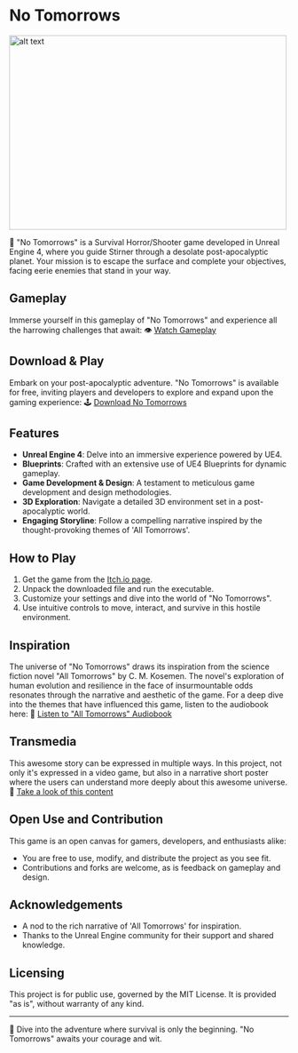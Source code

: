 # No Tomorrows

 <img src="https://i.imgur.com/AIA2OA5.png" alt="alt text" width="500px" height="350px">

🌌 "No Tomorrows" is a Survival Horror/Shooter game developed in Unreal Engine 4, where you guide Stirner through a desolate post-apocalyptic planet. Your mission is to escape the surface and complete your objectives, facing eerie enemies that stand in your way.

## Gameplay
Immerse yourself in this gameplay of "No Tomorrows" and experience all the harrowing challenges that await:
👁️ [Watch Gameplay](https://www.youtube.com/watch?v=uG0P2nIrGOM&t)

## Download & Play
Embark on your post-apocalyptic adventure. "No Tomorrows" is available for free, inviting players and developers to explore and expand upon the gaming experience:
🕹️ [Download No Tomorrows](https://xlgabriel.itch.io/no-tomorrows)

## Features
- **Unreal Engine 4**: Delve into an immersive experience powered by UE4.
- **Blueprints**: Crafted with an extensive use of UE4 Blueprints for dynamic gameplay.
- **Game Development & Design**: A testament to meticulous game development and design methodologies.
- **3D Exploration**: Navigate a detailed 3D environment set in a post-apocalyptic world.
- **Engaging Storyline**: Follow a compelling narrative inspired by the thought-provoking themes of 'All Tomorrows'.

## How to Play
1. Get the game from the [Itch.io page](https://xlgabriel.itch.io/no-tomorrows).
2. Unpack the downloaded file and run the executable.
3. Customize your settings and dive into the world of "No Tomorrows".
4. Use intuitive controls to move, interact, and survive in this hostile environment.

## Inspiration
The universe of "No Tomorrows" draws its inspiration from the science fiction novel "All Tomorrows" by C. M. Kosemen. The novel's exploration of human evolution and resilience in the face of insurmountable odds resonates through the narrative and aesthetic of the game. For a deep dive into the themes that have influenced this game, listen to the audiobook here:
📖 [Listen to "All Tomorrows" Audiobook](https://www.youtube.com/watch?v=imNtSPM3-r4)

## Transmedia
This awesome story can be expressed in multiple ways. In this project, not only it's expressed in a video game, but also in a narrative short poster where the users can understand more deeply about this awesome universe.
👀 [Take a look of this content](https://www.canva.com/design/DAGFZUI925w/BU-ISm4OSiX5G6iu-8rqIw/edit?utm_content=DAGFZUI925w&utm_campaign=designshare&utm_medium=link2&utm_source=sharebutton)

## Open Use and Contribution
This game is an open canvas for gamers, developers, and enthusiasts alike:
- You are free to use, modify, and distribute the project as you see fit.
- Contributions and forks are welcome, as is feedback on gameplay and design.

## Acknowledgements
- A nod to the rich narrative of 'All Tomorrows' for inspiration.
- Thanks to the Unreal Engine community for their support and shared knowledge.

## Licensing
This project is for public use, governed by the MIT License. It is provided "as is", without warranty of any kind.

---
🚀 Dive into the adventure where survival is only the beginning. "No Tomorrows" awaits your courage and wit.
